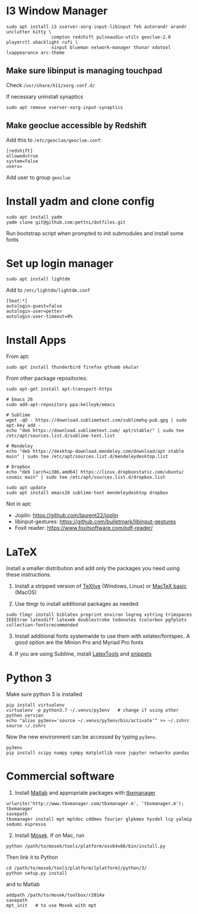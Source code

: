 # I3 Window Manager

```
sudo apt install i3 xserver-xorg-input-libinput feh autorandr arandr unclutter kitty \
                 compton redshift pulseaudio-utils geoclue-2.0 playerctl xbacklight rofi \
                 xinput blueman network-manager thunar xdotool lxappearance arc-theme 
```

## Make sure libinput is managing touchpad

Check ```/usr/share/X11/xorg.conf.d/```

If necessary uninstall synaptics
```
sudo apt remove xserver-xorg-input-synaptics
```

## Make geoclue accessible by Redshift

Add this to ```/etc/geoclue/geoclue.conf```:
```
[redshift]
allowed=true
system=false
users=
```
Add user to group ```geoclue```

# Install yadm and clone config

```
sudo apt install yadm
yadm clone git@github.com:pettni/dotfiles.git
```
Run bootstrap script when prompted to init submodules and install some fonts

# Set up login manager

```
sudo apt install lightdm
```
Add to ```/etc/lightdm/lightdm.conf``` 
```
[Seat:*]
autologin-guest=false
autologin-user=petter
autologin-user-timeout=0%
```

# Install Apps

From apt:
```
sudo apt install thunderbird firefox gthumb okular
```

From other package repositories:
```
sudo apt-get install apt-transport-https

# Emacs 26
sudo add-apt-repository ppa:kelleyk/emacs

# Sublime
wget -qO - https://download.sublimetext.com/sublimehq-pub.gpg | sudo apt-key add -
echo "deb https://download.sublimetext.com/ apt/stable/" | sudo tee /etc/apt/sources.list.d/sublime-text.list

# Mendeley
echo "deb https://desktop-download.mendeley.com/download/apt stable main" | sudo tee /etc/apt/sources.list.d/mendeleydesktop.list

# Dropbox
echo "deb [arch=i386,amd64] https://linux.dropboxstatic.com/ubuntu/ cosmic main" | sudo tee /etc/apt/sources.list.d/dropbox.list

sudo apt update
sudo apt install emacs26 sublime-text mendeleydesktop dropbox
```

Not in apt:
 - Joplin: https://github.com/laurent22/joplin
 - libinput-gestures: https://github.com/bulletmark/libinput-gestures
 - Foxit reader: https://www.foxitsoftware.com/pdf-reader/

# LaTeX

Install a smaller distribution and add only the packages you need using these instructions.

 1. Install a stripped version of [TeXlive](https://www.tug.org/texlive/acquire-netinstall.html) (Windows, Linux) or [MacTeX basic](https://www.tug.org/mactex/morepackages.html) (MacOS)
 
 2. Use tlmgr to install additional packages as needed

```
sudo tlmgr install biblatex preprint environ logreq xstring trimspaces IEEEtran latexdiff latexmk doublestroke todonotes tcolorbox pgfplots collection-fontsrecommended 
```

 3. Install additional fonts systemwide to use them with xelatex/fontspec. A good option are the Minion Pro and Myriad Pro fonts
 
 4. If you are using Sublime, install [LatexTools](https://latextools.readthedocs.io/) and [snippets](https://github.com/pettni/sublime_snippets)

# Python 3

Make sure python 3 is installed

```
pip install virtualenv
virtualenv -p python3.7 ~/.venvs/py3env   # change if using other python version
echo "alias py3env='source ~/.venvs/py3env/bin/activate'" >> ~/.zshrc
source ~/.zshrc
```
Now the new environment can be accessed by typing ```py3env```.
```
py3env
pip install scipy numpy sympy matplotlib nose jupyter networkx pandas
```

# Commercial software

1. Install [Matlab](https://www.mathworks.com/) and appropriate packages with [tbxmanager](http://www.tbxmanager.com/)
```
urlwrite('http://www.tbxmanager.com/tbxmanager.m', 'tbxmanager.m');
tbxmanager
savepath
tbxmanager install mpt mptdoc cddmex fourier glpkmex hysdel lcp yalmip sedumi espresso
```

2. Install [Mosek](https://www.mosek.com/). If on Mac, run
```
python /path/to/mosek/tools/platform/osx64x86/bin/install.py
```
Then link it to Python
```
cd /path/to/mosek/tools/platform/[platform]/python/3/
python setup.py install
```
and to Matlab
```
addpath /path/to/mosek/toolbox/r2014a
savepath
mpt_init   # to use Mosek with mpt 
```
